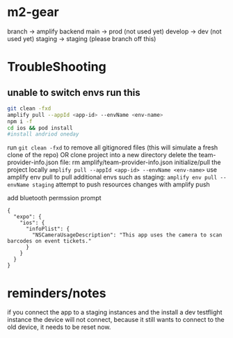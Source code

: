 # m2-gear


branch -> amplify backend
main -> prod (not used yet)
develop -> dev (not used yet)
staging -> staging (please branch off this)


# TroubleShooting

## unable to switch envs run this
```bash
git clean -fxd
amplify pull --appId <app-id> --envName <env-name>
npm i -f
cd ios && pod install
#install andriod oneday
```

run `git clean -fxd` to remove all gitignored files (this will simulate a fresh clone of the repo)
OR clone project into a new directory
delete the team-provider-info.json file: rm amplify/team-provider-info.json
initialize/pull the project locally `amplify pull --appId <app-id> --envName <env-name>`
use amplify env pull to pull additional envs such as staging: `amplify env pull --envName staging`
attempt to push resources changes with amplify push

add bluetooth permssion prompt
```
{
  "expo": {
    "ios": {
      "infoPlist": {
        "NSCameraUsageDescription": "This app uses the camera to scan barcodes on event tickets."
      }
    }
  }
}
```
# reminders/notes

if you connect the app to a staging instances and the install a dev testflight instance the device will not connect,
because it still wants to connect to the old device, it needs to be reset now.



